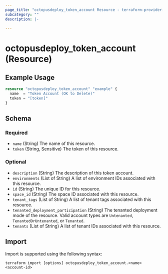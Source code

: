 ```yaml
---
page_title: "octopusdeploy_token_account Resource - terraform-provider-octopusdeploy"
subcategory: ""
description: |-
  
---
```


# octopusdeploy_token_account (Resource)



## Example Usage

```terraform
resource "octopusdeploy_token_account" "example" {
  name  = "Token Account (OK to Delete)"
  token = "[token]"
}
```
<!-- schema generated by tfplugindocs -->
## Schema

### Required

- `name` (String) The name of this resource.
- `token` (String, Sensitive) The token of this resource.

### Optional

- `description` (String) The description of this token account.
- `environments` (List of String) A list of environment IDs associated with this resource.
- `id` (String) The unique ID for this resource.
- `space_id` (String) The space ID associated with this resource.
- `tenant_tags` (List of String) A list of tenant tags associated with this resource.
- `tenanted_deployment_participation` (String) The tenanted deployment mode of the resource. Valid account types are `Untenanted`, `TenantedOrUntenanted`, or `Tenanted`.
- `tenants` (List of String) A list of tenant IDs associated with this resource.

## Import

Import is supported using the following syntax:

```shell
terraform import [options] octopusdeploy_token_account.<name> <account-id>
```
